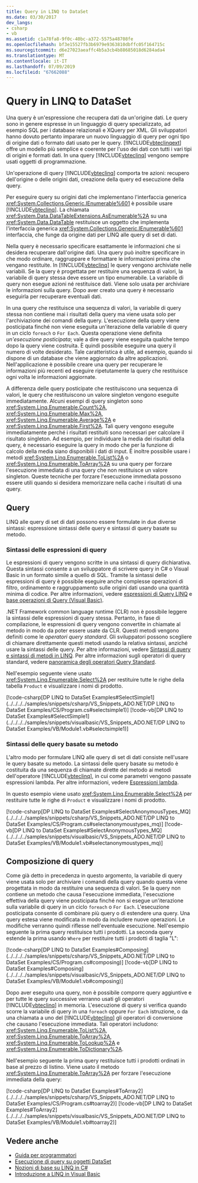 ```yaml
---
title: Query in LINQ to DataSet
ms.date: 03/30/2017
dev_langs:
- csharp
- vb
ms.assetid: c1a78fa8-9f0c-40bc-a372-5575a48708fe
ms.openlocfilehash: bf3e15527fb3b6979e9363810dbffc05f164715c
ms.sourcegitcommit: d6e27023aeaffc4b5a3cb4b88685018d6284ada4
ms.translationtype: MT
ms.contentlocale: it-IT
ms.lasthandoff: 07/09/2019
ms.locfileid: "67662088"
---
```

# <a name="queries-in-linq-to-dataset"></a>Query in LINQ to DataSet
Una query è un'espressione che recupera dati da un'origine dati. Le query sono in genere espresse in un linguaggio di query specializzato, ad esempio SQL per i database relazionali e XQuery per XML. Gli sviluppatori hanno dovuto pertanto imparare un nuovo linguaggio di query per ogni tipo di origine dati o formato dati usato per le query. [!INCLUDE[vbteclinqext](../../../../includes/vbteclinqext-md.md)] offre un modello più semplice e coerente per l'uso dei dati con tutti i vari tipi di origini e formati dati. In una query [!INCLUDE[vbteclinq](../../../../includes/vbteclinq-md.md)] vengono sempre usati oggetti di programmazione.  
  
 Un'operazione di query [!INCLUDE[vbteclinq](../../../../includes/vbteclinq-md.md)] comporta tre azioni: recupero dell'origine o delle origini dati, creazione della query ed esecuzione della query.  
  
 Per eseguire query su origini dati che implementano l'interfaccia generica <xref:System.Collections.Generic.IEnumerable%601> è possibile usare [!INCLUDE[vbteclinq](../../../../includes/vbteclinq-md.md)]. La chiamata <xref:System.Data.DataTableExtensions.AsEnumerable%2A> su una <xref:System.Data.DataTable> restituisce un oggetto che implementa l'interfaccia generica <xref:System.Collections.Generic.IEnumerable%601> interfaccia, che funge da origine dati per LINQ alle query di set di dati.  
  
 Nella query è necessario specificare esattamente le informazioni che si desidera recuperare dall'origine dati. Una query può inoltre specificare in che modo ordinare, raggruppare e formattare le informazioni prima che vengano restituite. In [!INCLUDE[vbteclinq](../../../../includes/vbteclinq-md.md)] le query vengono archiviate nelle variabili. Se la query è progettata per restituire una sequenza di valori, la variabile di query stessa deve essere un tipo enumerabile. La variabile di query non esegue azioni né restituisce dati. Viene solo usata per archiviare le informazioni sulla query. Dopo aver creato una query è necessario eseguirla per recuperare eventuali dati.  
  
 In una query che restituisce una sequenza di valori, la variabile di query stessa non contiene mai i risultati della query ma viene usata solo per l'archiviazione dei comandi della query. L'esecuzione della query viene posticipata finché non viene eseguita un'iterazione della variabile di query in un ciclo `foreach` o `For Each`. Questa operazione viene definita *un'esecuzione posticipata*; vale a dire query viene eseguita qualche tempo dopo la query viene costruita. È quindi possibile eseguire una query il numero di volte desiderato. Tale caratteristica è utile, ad esempio, quando si dispone di un database che viene aggiornato da altre applicazioni. Nell'applicazione è possibile creare una query per recuperare le informazioni più recenti ed eseguire ripetutamente la query che restituisce ogni volta le informazioni aggiornate.  
  
 A differenza delle query posticipate che restituiscono una sequenza di valori, le query che restituiscono un valore singleton vengono eseguite immediatamente. Alcuni esempi di query singleton sono <xref:System.Linq.Enumerable.Count%2A>, <xref:System.Linq.Enumerable.Max%2A>, <xref:System.Linq.Enumerable.Average%2A> e <xref:System.Linq.Enumerable.First%2A>. Tali query vengono eseguite immediatamente perché i risultati restituiti sono necessari per calcolare il risultato singleton. Ad esempio, per individuare la media dei risultati della query, è necessario eseguire la query in modo che per la funzione di calcolo della media siano disponibili i dati di input. È inoltre possibile usare i metodi <xref:System.Linq.Enumerable.ToList%2A> o <xref:System.Linq.Enumerable.ToArray%2A> su una query per forzare l'esecuzione immediata di una query che non restituisce un valore singleton. Queste tecniche per forzare l'esecuzione immediata possono essere utili quando si desidera memorizzare nella cache i risultati di una query.
  
## <a name="queries"></a>Query  
 LINQ alle query di set di dati possono essere formulate in due diverse sintassi: espressione sintassi delle query e sintassi di query basate su metodo.  
  
### <a name="query-expression-syntax"></a>Sintassi delle espressioni di query  
 Le espressioni di query vengono scritte in una sintassi di query dichiarativa. Questa sintassi consente a un sviluppatore di scrivere query in C# o Visual Basic in un formato simile a quello di SQL. Tramite la sintassi delle espressioni di query è possibile eseguire anche complesse operazioni di filtro, ordinamento e raggruppamento sulle origini dati usando una quantità minima di codice. Per altre informazioni, vedere [espressioni di Query LINQ](../../../csharp/linq/index.md#query-expression-overview) e [base operazioni di Query (Visual Basic)](../../../visual-basic/programming-guide/concepts/linq/basic-query-operations.md).
  
 .NET Framework common language runtime (CLR) non è possibile leggere la sintassi delle espressioni di query stessa. Pertanto, in fase di compilazione, le espressioni di query vengono convertite in chiamate al metodo in modo da poter essere usate da CLR. Questi metodi vengono definiti come le *operatori query standard*. Gli sviluppatori possono scegliere di chiamare direttamente questi metodi usando la relativa sintassi, anziché usare la sintassi delle query. Per altre informazioni, vedere [Sintassi di query e sintassi di metodi in LINQ](~/docs/csharp/programming-guide/concepts/linq/query-syntax-and-method-syntax-in-linq.md). Per altre informazioni sugli operatori di query standard, vedere [panoramica degli operatori Query Standard](../../../csharp/programming-guide/concepts/linq/standard-query-operators-overview.md).  
  
 Nell'esempio seguente viene usato <xref:System.Linq.Enumerable.Select%2A> per restituire tutte le righe della tabella `Product` e visualizzare i nomi di prodotto.  
  
 [!code-csharp[DP LINQ to DataSet Examples#SelectSimple1](../../../../samples/snippets/csharp/VS_Snippets_ADO.NET/DP LINQ to DataSet Examples/CS/Program.cs#selectsimple1)]
 [!code-vb[DP LINQ to DataSet Examples#SelectSimple1](../../../../samples/snippets/visualbasic/VS_Snippets_ADO.NET/DP LINQ to DataSet Examples/VB/Module1.vb#selectsimple1)]  
  
### <a name="method-based-query-syntax"></a>Sintassi delle query basate su metodo  
 L'altro modo per formulare LINQ alle query di set di dati consiste nell'usare le query basate su metodo. La sintassi delle query basate su metodo è costituita da una sequenza di chiamate dirette del metodo ai metodi dell'operatore [!INCLUDE[vbteclinq](../../../../includes/vbteclinq-md.md)], in cui come parametri vengono passate espressioni lambda. Per altre informazioni, vedere [Espressioni lambda](~/docs/csharp/programming-guide/statements-expressions-operators/lambda-expressions.md).  
  
 In questo esempio viene usato <xref:System.Linq.Enumerable.Select%2A> per restituire tutte le righe di `Product` e visualizzare i nomi di prodotto.  
  
 [!code-csharp[DP LINQ to DataSet Examples#SelectAnonymousTypes_MQ](../../../../samples/snippets/csharp/VS_Snippets_ADO.NET/DP LINQ to DataSet Examples/CS/Program.cs#selectanonymoustypes_mq)]
 [!code-vb[DP LINQ to DataSet Examples#SelectAnonymousTypes_MQ](../../../../samples/snippets/visualbasic/VS_Snippets_ADO.NET/DP LINQ to DataSet Examples/VB/Module1.vb#selectanonymoustypes_mq)]  
  
## <a name="composing-queries"></a>Composizione di query  
 Come già detto in precedenza in questo argomento, la variabile di query viene usata solo per archiviare i comandi della query quando questa viene progettata in modo da restituire una sequenza di valori. Se la query non contiene un metodo che causa l'esecuzione immediata, l'esecuzione effettiva della query viene posticipata finché non si esegue un'iterazione sulla variabile di query in un ciclo `foreach` o `For Each`. L'esecuzione posticipata consente di combinare più query o di estendere una query. Una query estesa viene modificata in modo da includere nuove operazioni. Le modifiche verranno quindi riflesse nell'eventuale esecuzione. Nell'esempio seguente la prima query restituisce tutti i prodotti. La seconda query estende la prima usando `Where` per restituire tutti i prodotti di taglia "L":  
  
 [!code-csharp[DP LINQ to DataSet Examples#Composing](../../../../samples/snippets/csharp/VS_Snippets_ADO.NET/DP LINQ to DataSet Examples/CS/Program.cs#composing)]
 [!code-vb[DP LINQ to DataSet Examples#Composing](../../../../samples/snippets/visualbasic/VS_Snippets_ADO.NET/DP LINQ to DataSet Examples/VB/Module1.vb#composing)]  
  
 Dopo aver eseguito una query, non è possibile comporre query aggiuntive e per tutte le query successive verranno usati gli operatori [!INCLUDE[vbteclinq](../../../../includes/vbteclinq-md.md)] in memoria. L'esecuzione di query si verifica quando scorre la variabile di query in una `foreach` oppure `For Each` istruzione, o da una chiamata a uno del [!INCLUDE[vbteclinq](../../../../includes/vbteclinq-md.md)] gli operatori di conversione che causano l'esecuzione immediata. Tali operatori includono: <xref:System.Linq.Enumerable.ToList%2A>, <xref:System.Linq.Enumerable.ToArray%2A>, <xref:System.Linq.Enumerable.ToLookup%2A> e <xref:System.Linq.Enumerable.ToDictionary%2A>.  
  
 Nell'esempio seguente la prima query restituisce tutti i prodotti ordinati in base al prezzo di listino. Viene usato il metodo <xref:System.Linq.Enumerable.ToArray%2A> per forzare l'esecuzione immediata della query:  
  
 [!code-csharp[DP LINQ to DataSet Examples#ToArray2](../../../../samples/snippets/csharp/VS_Snippets_ADO.NET/DP LINQ to DataSet Examples/CS/Program.cs#toarray2)]
 [!code-vb[DP LINQ to DataSet Examples#ToArray2](../../../../samples/snippets/visualbasic/VS_Snippets_ADO.NET/DP LINQ to DataSet Examples/VB/Module1.vb#toarray2)]  
  
## <a name="see-also"></a>Vedere anche

- [Guida per programmatori](../../../../docs/framework/data/adonet/programming-guide-linq-to-dataset.md)
- [Esecuzione di query su oggetti DataSet](../../../../docs/framework/data/adonet/querying-datasets-linq-to-dataset.md)
- [Nozioni di base su LINQ in C#](~/docs/csharp/programming-guide/concepts/linq/getting-started-with-linq.md)
- [Introduzione a LINQ in Visual Basic](~/docs/visual-basic/programming-guide/concepts/linq/getting-started-with-linq.md)
